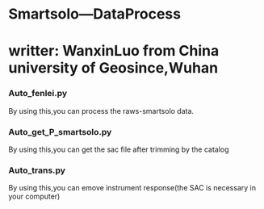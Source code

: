 # Smartsolo—DataProcess
# writter: WanxinLuo from China university of Geosince,Wuhan  
### Auto_fenlei.py  
By using this,you can process the raws-smartsolo data.  
### Auto_get_P_smartsolo.py    
By using this,you can get the sac file after trimming by the catalog  
### Auto_trans.py
By using this,you can emove instrument response(the SAC is necessary in your computer)
